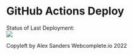 # GitHub Actions Deploy




Status of Last Deployment:<br>
<img src="https://github.com/alexsanders-git/ssh_connection_test/workflows/Deploy/badge.svg?branch=main"><br>


Copyleft by Alex Sanders Webcomplete.io 2022
